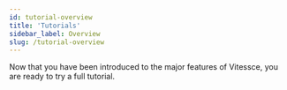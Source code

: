 ```yaml
---
id: tutorial-overview
title: 'Tutorials'
sidebar_label: Overview
slug: /tutorial-overview
---
```


Now that you have been introduced to the major features of Vitessce, you are ready to try a full tutorial.